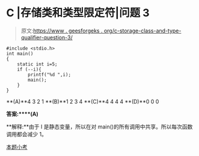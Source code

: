 # C |存储类和类型限定符|问题 3

> 原文:[https://www . geesforgeks . org/c-storage-class-and-type-qualifier-question-3/](https://www.geeksforgeeks.org/c-storage-classes-and-type-qualifiers-question-3/)

```
#include <stdio.h>
int main()
{
    static int i=5;
    if (--i){
        printf("%d ",i);
        main();
    }
}
```

**(A)**4 3 2 1
**(B)**1 2 3 4
**(C)**4 4 4 4
**(D)**0 0 0

**答案:****(A)**

**解释:**由于 I 是静态变量，所以在对 main()的所有调用中共享。所以每次函数调用都会减少 1。

[本题小考](https://www.geeksforgeeks.org/quiz-corner-gq/)